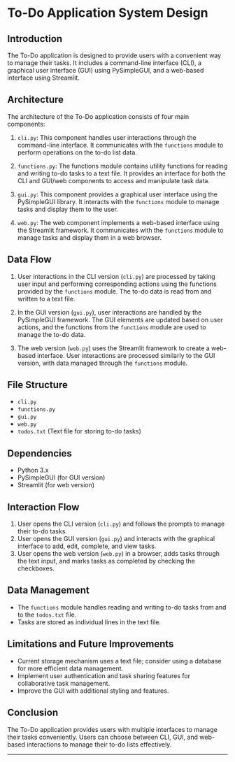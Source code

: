 # To-Do Application System Design

## Introduction

The To-Do application is designed to provide users with a convenient way to manage their tasks. It includes a command-line interface (CLI), a graphical user interface (GUI) using PySimpleGUI, and a web-based interface using Streamlit.

## Architecture

The architecture of the To-Do application consists of four main components:

1. `cli.py`: This component handles user interactions through the command-line interface. It communicates with the `functions` module to perform operations on the to-do list data.

2. `functions.py`: The functions module contains utility functions for reading and writing to-do tasks to a text file. It provides an interface for both the CLI and GUI/web components to access and manipulate task data.

3. `gui.py`: This component provides a graphical user interface using the PySimpleGUI library. It interacts with the `functions` module to manage tasks and display them to the user.

4. `web.py`: The web component implements a web-based interface using the Streamlit framework. It communicates with the `functions` module to manage tasks and display them in a web browser.

## Data Flow

1. User interactions in the CLI version (`cli.py`) are processed by taking user input and performing corresponding actions using the functions provided by the `functions` module. The to-do data is read from and written to a text file.

2. In the GUI version (`gui.py`), user interactions are handled by the PySimpleGUI framework. The GUI elements are updated based on user actions, and the functions from the `functions` module are used to manage the to-do data.

3. The web version (`web.py`) uses the Streamlit framework to create a web-based interface. User interactions are processed similarly to the GUI version, with data managed through the `functions` module.

## File Structure

- `cli.py`
- `functions.py`
- `gui.py`
- `web.py`
- `todos.txt` (Text file for storing to-do tasks)

## Dependencies

- Python 3.x
- PySimpleGUI (for GUI version)
- Streamlit (for web version)

## Interaction Flow

1. User opens the CLI version (`cli.py`) and follows the prompts to manage their to-do tasks.
2. User opens the GUI version (`gui.py`) and interacts with the graphical interface to add, edit, complete, and view tasks.
3. User opens the web version (`web.py`) in a browser, adds tasks through the text input, and marks tasks as completed by checking the checkboxes.

## Data Management

- The `functions` module handles reading and writing to-do tasks from and to the `todos.txt` file.
- Tasks are stored as individual lines in the text file.

## Limitations and Future Improvements

- Current storage mechanism uses a text file; consider using a database for more efficient data management.
- Implement user authentication and task sharing features for collaborative task management.
- Improve the GUI with additional styling and features.

## Conclusion

The To-Do application provides users with multiple interfaces to manage their tasks conveniently. Users can choose between CLI, GUI, and web-based interactions to manage their to-do lists effectively.

---
